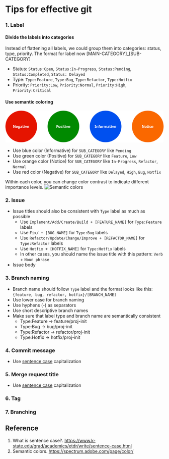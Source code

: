 # Tips for effective git

### 1. Label
#### Divide the labels into categories 
Instead of flattening all labels, we could group them into categories: status, type, priority. The format for label now [MAIN-CATEGORY]_[SUB-CATEGORY]
- Status: `Status:Open`, `Status:In-Progress`, `Status:Pending`, `Status:Completed`, `Status: Delayed`
- Type: `Type:Feature`, `Type:Bug`, `Type:Refactor`, `Type:Hotfix`
- Priority: `Priority:Low`, `Priority:Normal`, `Priority:High`, `Priority:Critical`

#### Use semantic coloring
![Semantic coloring](./assets/Semantic-coloring.png)

- Use blue color (Informative) for `SUB_CATEGORY` like `Pending`
- Use green color (Positive) for `SUB_CATEGORY` like `Feature`, `Low`
- Use orange color (Notice) for `SUB_CATEGORY` like `In-Progress`, `Refactor`, `Normal`
- Use red color (Negative) for `SUB_CATEGORY` like `Delayed`, `High`, `Bug`, `Hotfix`

Within each color, you can change color contrast to indicate different importance levels.
![Semantic colors](https://spectrum.adobe.com/static/images/color_semantic_desktop@2x_LNW6UD62tQ4a2LEbrcElu_1611634721087.png)

### 2. Issue 
- Issue titles should also be consistent with `Type` label as much as possible
  - Use `Implement/Add/Create/Build + [FEATURE_NAME]` for `Type:Feature` labels
  - Use `Fix/ + [BUG_NAME]` for `Type:Bug` labels
  - Use `Refactor/Update/Change/Improve + [REFACTOR_NAME]` for `Type:Refactor` labels
  - Use `Hotfix + [HOTFIX_NAME]` for `Type:Hotfix` labels
  - In other cases, you should name the issue title with this pattern: `Verb` + `Noun phrase`
- Issue body

### 3. Branch naming
- Branch name should follow `Type` label and the format looks like this: `{feature, bug, refactor, hotfix}/[BRANCH_NAME]`
- Use lower case for branch naming
- Use hyphens (-) as separators
- Use short descriptive branch names
- Make sure that label type and branch name are semantically consistent
  - Type:Feature -> feature/proj-init
  - Type:Bug -> bug/proj-init
  - Type:Refactor -> refactor/proj-init
  - Type:Hotfix -> hotfix/proj-init

### 4. Commit message
- Use [sentence case](https://www.k-state.edu/grad/academics/etdr/write/sentence-case.html) capitalization

### 5. Merge request title
- Use [sentence case](https://www.k-state.edu/grad/academics/etdr/write/sentence-case.html) capitalization


### 6. Tag



### 7. Branching



## Reference
1. What is sentence case?. https://www.k-state.edu/grad/academics/etdr/write/sentence-case.html
2. Semantic colors. https://spectrum.adobe.com/page/color/

